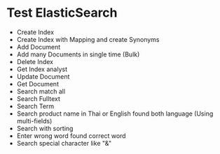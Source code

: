 # Test ElasticSearch

- Create Index
- Create Index with Mapping and create Synonyms
- Add Document
- Add many Documents in single time (Bulk)
- Delete Index
- Get Index analyst
- Update Document
- Get Document
- Search match all
- Search Fulltext
- Search Term
- Search product name in Thai or English found both language (Using multi-fields)
- Search with sorting
- Enter wrong word found correct word
- Search special character like "&"